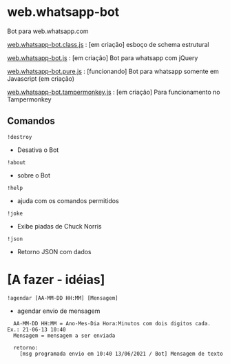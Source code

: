 # web.whatsapp-bot
Bot para web.whatsapp.com 


[web.whatsapp-bot.class.js](https://github.com/bitts/web.whatsapp-bot/blob/main/web.whatsapp-bot.class.js) : [em criação] esboço de schema estrutural

[web.whatsapp-bot.js](https://github.com/bitts/web.whatsapp-bot/blob/main/web.whatsapp-bot.js) : [em criação] Bot para whatsapp com jQuery 

[web.whatsapp-bot.pure.js](https://github.com/bitts/web.whatsapp-bot/blob/main/web.whatsapp-bot.pure.js) : [funcionando] Bot para whatsapp somente em Javascript (em criação)

[web.whatsapp-bot.tampermonkey.js](https://github.com/bitts/web.whatsapp-bot/blob/main/web.whatsapp-bot.tampermonkey.js) : [em criação] Para funcionamento no Tampermonkey



## Comandos

`!destroy`
- Desativa o Bot

`!about`
- sobre o Bot

`!help`
- ajuda com os comandos permitidos

`!joke`
- Exibe piadas de Chuck Norris

`!json`
- Retorno JSON com dados 


# [A fazer - idéias]

`!agendar [AA-MM-DD HH:MM] [Mensagem]`
- agendar envio de mensagem 
```
  AA-MM-DD HH:MM = Ano-Mes-Dia Hora:Minutos com dois digitos cada. Ex.: 21-06-13 10:40
  Mensagem = mensagem a ser enviada
  
  retorno:
    [msg programada envio em 10:40 13/06/2021 / Bot] Mensagem de texto
```
